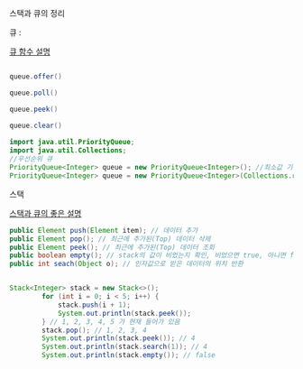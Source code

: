 스택과 큐의 정리



큐 : 

[큐 함수 설명](https://ehpub.co.kr/java-%ED%99%9C%EC%9A%A9-3-9-queue-%EC%9D%B8%ED%84%B0%ED%8E%98%EC%9D%B4%EC%8A%A4/)

```java

queue.offer()

queue.poll()

queue.peek()

queue.clear()
 
import java.util.PriorityQueue;
import java.util.Collections;
//우선순위 큐
PriorityQueue<Integer> queue = new PriorityQueue<Integer>(); //최소값 기준 우선순위 큐
PriorityQueue<Integer> queue = new PriorityQueue<Integer>(Collections.reverseOrder()); //내림차순 기준 우선순위 큐
```



스택

[스택과 큐의 좋은 설명](https://pridiot.tistory.com/68)

```java
public Element push(Element item); // 데이터 추가
public Element pop(); // 최근에 추가된(Top) 데이터 삭제
public Element peek(); // 최근에 추가된(Top) 데이터 조회
public boolean empty(); // stack의 값이 비었는지 확인, 비었으면 true, 아니면 false
public int seach(Object o); // 인자값으로 받은 데이터의 위치 반환


Stack<Integer> stack = new Stack<>();
        for (int i = 0; i < 5; i++) {
            stack.push(i + 1);
            System.out.println(stack.peek());
        } // 1, 2, 3, 4, 5 가 현재 들어가 있음
        stack.pop(); // 1, 2, 3, 4
        System.out.println(stack.peek()); // 4
        System.out.println(stack.search(1)); // 4
        System.out.println(stack.empty()); // false
```

